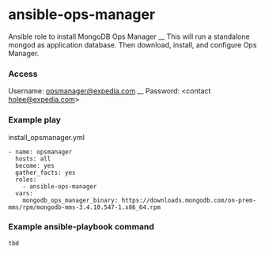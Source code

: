 # ansible-ops-manager
Ansible role to install MongoDB Ops Manager __
This will run a standalone mongod as application database. Then download, install, and configure Ops Manager.

### Access
Username: opsmanager@expedia.com __
Password: <contact holee@expedia.com>

### Example play
install_opsmanager.yml
```
- name: opsmanager
  hosts: all
  become: yes
  gather_facts: yes
  roles:
    - ansible-ops-manager
  vars:
    mongodb_ops_manager_binary: https://downloads.mongodb.com/on-prem-mms/rpm/mongodb-mms-3.4.10.547-1.x86_64.rpm
```

### Example ansible-playbook command
```
tbd
```
